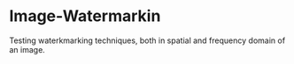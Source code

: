 # Image-Watermarkin
Testing waterkmarking techniques, both in spatial and frequency domain of an image.
